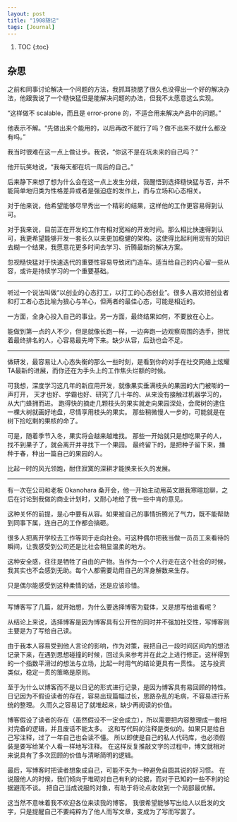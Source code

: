 ```yaml
---
layout: post
title: "1908随记"
tags: [Journal]
---
```


1. TOC
{:toc}

## 杂思

之前和同事讨论解决一个问题的方法，我抓耳挠腮了很久也没得出一个好的解决办法，他跟我说了一个糙快猛但是能解决问题的办法，但我不太愿意这么实现。

“这样做不 scalable，而且是 error-prone 的，不适合用来解决产品中的问题。”

他表示不解。“先做出来个能用的，以后再改不就行了吗？做不出来不就什么都没有吗。”

我当时很难在这一点上做让步。我说，“你这不是在坑未来的自己吗？”

他开玩笑地说，“我每天都在坑一周后的自己。”

后来静下来想了想为什么会在这一点上发生分歧，我醒悟到选择糙快猛与否，并不能简单地归类为性格差异或者是强迫症的发作上，而与立场和心态相关。

对于他来说，他希望能够尽早秀出一个精彩的结果，这样他的工作更容易得到认可。

对于我来说，目前正在开发的工作有相对宽裕的开发时间。那么相比快速得到认可，我更希望能够开发一套长久以来更加稳健的架构。这使得比起利用现有的知识去糊一个结果，我愿意花更多时间去学习、折腾最新的解决方案。

忽视糙快猛对于快速迭代的重要性容易导致闭门造车。适当给自己的内心留一些从容，或许是持续学习的一个重要基础。

<hr/>

听过一个说法叫做“以创业的心态打工，以打工的心态创业”。很多人喜欢把创业者和打工者心态比喻为狼心与羊心，但两者的最佳心态，可能是相近的。

一方面，全身心投入自己的事业。另一方面，最终结果如何，不要放在心上。

能做到第一点的人不少，但是就像长跑一样，一边奔跑一边观察周围的选手，担忧着最终排名的人，心容易最先垮下来。缺少从容，后劲也会不足。

<hr/>

做研发，最容易让人心态失衡的那么一些时刻，是看到你的对手在社交网络上炫耀TA最新的进展，而你还在为手头上的工作焦头烂额的时候。

可我想，深度学习这几年的新应用开发，就像果实垂满枝头的果园的大门被嘭的一声打开，
天才也好、学霸也好、研究了几十年的、从来没有接触过机器学习的，从大门蜂拥而进。
跑得快的摘走几颗枝头的果实就走向果园深处，会爬树的逮住一棵大树就画好地盘，尽情享用枝头的果实。
那些稍微慢人一步的，可能就是在树下捡吃剩的果核的命了。

可是，随着季节入冬，果实将会越来越难找。
那些一开始就只是想吃果子的人，找不到果子了，就会离开并寻找下一个果园。
最终留下的，是把种子留下来，播种于春，种出一篇自己的果园的人。

比起一时的风光领跑，耐住寂寞的深耕才能换来长久的发展。

<hr/>

有一次在公司和老板 Okanohara 桑开会，他一开始主动用英文跟我寒暄尬聊，之后在讨论到我做的商业计划时，又耐心地给了我一些中肯的意见。

这种关怀的前提，是心中要有从容。如果被自己的事情折腾光了气力，既不能帮助到同事下属，连自己的工作都会搞砸。

很多人把离开学校去工作等同于走向社会。可这种偶尔把我当做一员员工来看待的瞬间，让我感受到公司还是比社会稍显温柔的地方。

这种安全感，往往是牺牲了自由的产物。当作为一个个人行走在这个社会的时候，我其实也不会感到无助。每个人都需要动用自己的浑身解数来生存。

只是偶尔能感受到这种柔情的话，还是应该珍惜。

<hr/>

写博客写了几篇，就开始想，为什么要选择博客为载体，又是想写给谁看呢？

从结论上来说，选择博客是因为博客具有公开性的同时并不强加社交性，写博客则主要是为了写给自己读。

由于我本人容易受到他人言论的影响，作为对策，我把自己一段时间区间内的想法记录下来，在遇到思想碰撞的时候，回过头来参考并在此之上进行修正。这样得到的一个指数平滑过的想法与立场，比起一时用气的结论更具有一贯性。
这与投资类似，稳定一贯的策略是原则。

至于为什么以博客而不是以日记的形式进行记录，是因为博客具有易回顾的特性。
日记因为不假设读者的存在，容易出现篇幅过长，思路杂乱的毛病，不容易进行系统的整理。
久而久之容易记了就堆起来，缺少再阅读的价值。

博客假设了读者的存在（虽然假设不一定会成立），所以需要把内容整理成一套相对完备的逻辑，并且废话不能太多。
这和写代码的注释是类似的。如果只是给自己写注释，过了一年自己也会读不懂。
所以即使是自己的私人代码库，也必须假装是要写给某个人看一样地写注释。
在这样反复推敲文字的过程中，博文就相对来说具有了多次回顾的价值与清晰简明的逻辑。

最后，写博客时把读者想象成自己，可能不失为一种避免自圆其说的好习惯。
在说服他人的时候，我们倾向于堆砌对自己有利的论据，而对于已知的一些不利的论据避而不谈。
把自己当成说服的对象，有助于将论点收敛到一个局部最优解。

这当然不意味着我不欢迎各位来读我的博客。
我很希望能够写出给人以启发的文字，只是提醒自己不要纯粹为了他人而写文章，变成为了写而写罢了。
